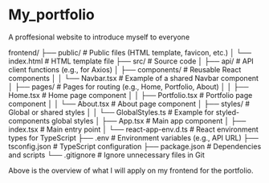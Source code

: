 # My_portfolio
 A proffesional website to introduce myself to everyone

frontend/
├── public/                    # Public files (HTML template, favicon, etc.)
│   └── index.html             # HTML template file
├── src/                       # Source code
│   ├── api/                   # API client functions (e.g., for Axios)
│   ├── components/            # Reusable React components
│   │   └── Navbar.tsx         # Example of a shared Navbar component
│   ├── pages/                 # Pages for routing (e.g., Home, Portfolio, About)
│   │   ├── Home.tsx           # Home page component
│   │   ├── Portfolio.tsx      # Portfolio page component
│   │   └── About.tsx          # About page component
│   ├── styles/                # Global or shared styles
│   │   └── GlobalStyles.ts    # Example for styled-components global styles
│   ├── App.tsx                # Main app component
│   ├── index.tsx              # Main entry point
│   └── react-app-env.d.ts     # React environment types for TypeScript
├── .env                       # Environment variables (e.g., API URL)
├── tsconfig.json              # TypeScript configuration
├── package.json               # Dependencies and scripts
└── .gitignore                 # Ignore unnecessary files in Git

Above is the overview of what I will apply on my frontend for the portfolio.